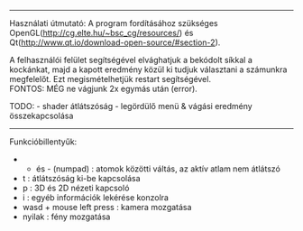 ------------------------------------------------------------------------------------

Használati útmutató:
  A program fordításához szükséges OpenGL(http://cg.elte.hu/~bsc_cg/resources/)
                                és Qt(http://www.qt.io/download-open-source/#section-2).
         
  A felhasználói felület segítségével elvághatjuk a bekódolt síkkal a kockánkat, majd a
  kapott eredmény közül ki tudjuk választani a számunkra megfelelőt.
  Ezt megismételhetjük restart segítségével.  
  FONTOS: MÉG ne vágjunk 2x egymás után (error).
                                
  TODO:
      - shader átlátszóság
      - legördülő menü & vágási eredmény összekapcsolása
      
-------------------------------------------------------------------------------------

Funkcióbillentyűk:
  - + és - (numpad) : atomok közötti váltás, az aktív atlam nem átlátszó
  - t : átlátszóság ki-be kapcsolása
  - p : 3D és 2D nézeti kapcsoló
  - i : egyéb információk lekérése konzolra
  - wasd + mouse left press : kamera mozgatása
  - nyilak : fény mozgatása
